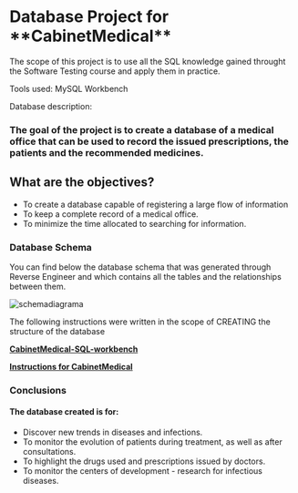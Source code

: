 <h1>Database Project for **CabinetMedical**</h1>

The scope of this project is to use all the SQL knowledge gained throught the Software Testing course and apply them in practice.


Tools used: MySQL Workbench

Database description:
<h3>The goal of the project is to create a database of a medical office that can be used to record the issued prescriptions, the patients and the recommended medicines.</h2>
<h2> What are the objectives?</h3>
<ul>
<li> To create a database capable of registering a large flow of information</li>
<li> To keep a complete record of a medical office.</li>
<li> To minimize the time allocated to searching for information.</li>
</ul>




<h3>Database Schema</h3>



You can find below the database schema that was generated through Reverse Engineer and which contains all the tables and the relationships between them.


![schemadiagrama](https://github.com/user-attachments/assets/5ec43f4b-56ba-465d-8311-6f9b24ba04d4)







The following instructions were written in the scope of CREATING the structure of the database 


**[CabinetMedical-SQL-workbench](https://github.com/MihailaAlexandra/CabinetMedical-MySQL/blob/84e279583ac3e99941297032bb31d4dc28b56033/cabinetmedical-sqlworkbench.sql)**

**[Instructions for CabinetMedical](https://github.com/MihailaAlexandra/CabinetMedical-MySQL/blob/84e279583ac3e99941297032bb31d4dc28b56033/cabinet%20medical.pdf)**

<h3>Conclusions</h3>
<h4>The database created is for:</h4>
<ul>
<li>Discover new trends in diseases and infections.</li>
<li>To monitor the evolution of patients during treatment, as well as after consultations.</li>
<li>To highlight the drugs used and prescriptions issued by doctors.</li>
<li>To monitor the centers of development - research for infectious diseases.</li>
</ul>
